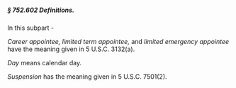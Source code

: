 ##### § 752.602 Definitions. #####

In this subpart -

*Career appointee, limited term appointee,* and *limited emergency appointee* have the meaning given in 5 U.S.C. 3132(a).

*Day* means calendar day.

*Suspension* has the meaning given in 5 U.S.C. 7501(2).